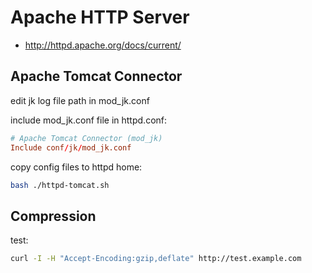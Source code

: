 # Apache HTTP Server

- http://httpd.apache.org/docs/current/

## Apache Tomcat Connector

edit jk log file path in mod_jk.conf

include mod_jk.conf file in httpd.conf:

```conf
# Apache Tomcat Connector (mod_jk)
Include conf/jk/mod_jk.conf
```

copy config files to httpd home:

```bash
bash ./httpd-tomcat.sh
```

## Compression

test:

```bash
curl -I -H "Accept-Encoding:gzip,deflate" http://test.example.com
```
